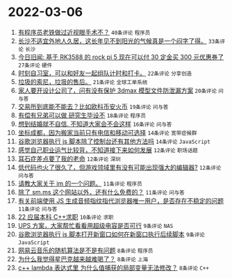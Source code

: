 # 2022-03-06

1. [有程序员老铁做过近视眼手术不？](https://www.v2ex.com/t/838339) `40条评论` `程序员`
1. [长沙不适宜外地人久居，这长年见不到阳光的气候真是一个闷字了得。](https://www.v2ex.com/t/838323) `33条评论` `长沙`
1. [今日旧闻: 基于 RK3588 的 rock pi 5 现在可以付 30 定金买 300 元优惠券了](https://www.v2ex.com/t/838329) `27条评论` `硬件`
1. [时刻自习室，可以和好友一起组队计时和打卡。](https://www.v2ex.com/t/838333) `22条评论` `分享创造`
1. [垃圾的索尼，垃圾的售后。](https://www.v2ex.com/t/838328) `21条评论` `全球工单系统`
1. [家人要开设计公司了，问有没有保护 3dmax 模型文件防泄漏方案](https://www.v2ex.com/t/838313) `20条评论` `问与答`
1. [交易所到底能不能去？比如欧科币安火币](https://www.v2ex.com/t/838353) `19条评论` `问与答`
1. [有偿有兄弟可以做 研究生毕设不](https://www.v2ex.com/t/838347) `18条评论` `程序员`
1. [想到结婚就不自信. 不知道大家会不会这样](https://www.v2ex.com/t/838301) `16条评论` `问与答`
1. [坐标成都，因为搬家当前只有电信和移动可选择](https://www.v2ex.com/t/838356) `14条评论` `宽带症候群`
1. [谷歌浏览器执行 js 脚本除了控制台还有其他方法吗](https://www.v2ex.com/t/838330) `14条评论` `JavaScript`
1. [感觉自己职业运气比较背，不知道接下来如何发展](https://www.v2ex.com/t/838402) `12条评论` `职场话题`
1. [耳石症差点要了我的老命](https://www.v2ex.com/t/838359) `12条评论` `深圳`
1. [低代码也火了很久了，但游戏领域里有没有可能出现强大的编辑器?](https://www.v2ex.com/t/838332) `12条评论` `问与答`
1. [请教大家关于 im 的一个问题。](https://www.v2ex.com/t/838394) `11条评论` `程序员`
1. [除了 sm.ms 这个网站以外，还有什么免费的？](https://www.v2ex.com/t/838374) `11条评论` `问与答`
1. [有关前端使用 JS 生成音频指纹指代浏览器唯一用户，是否存在不稳定的问题](https://www.v2ex.com/t/838308) `11条评论` `问与答`
1. [22 应届本科 C++求职](https://www.v2ex.com/t/838409) `10条评论` `求职`
1. [UPS 方案，大家帮忙看看用超级电容是否可行](https://www.v2ex.com/t/838386) `9条评论` `NAS`
1. [谷歌浏览器执行 js 脚本打开新窗口如何在新窗口执行后续脚本](https://www.v2ex.com/t/838377) `9条评论` `JavaScript`
1. [网易云音乐的随机算法是不是有问题](https://www.v2ex.com/t/838414) `8条评论` `程序员`
1. [为什么我觉得星巴克越来越难喝了？](https://www.v2ex.com/t/838367) `8条评论` `上海`
1. [c++ lambda 表达式里 为什么值捕获的局部变量无法修改？](https://www.v2ex.com/t/838315) `8条评论` `C++`
